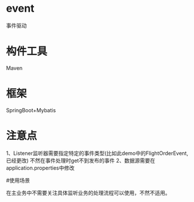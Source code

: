 # event
事件驱动

# 构件工具
Maven
# 框架
SpringBoot+Mybatis

# 注意点
1、Listener监听器需要指定特定的事件类型(比如此demo中的FlightOrderEvent,已经更改)
不然在事件处理时get不到发布的事件
2、数据源需要在application.properties中修改

#使用场景

在主业务中不需要关注具体监听业务的处理流程可以使用，不然不适用。
